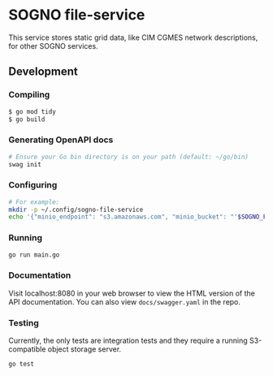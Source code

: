 # SOGNO file-service
This service stores static grid data, like CIM CGMES network descriptions, for other SOGNO services.

## Development

### Compiling

```bash
$ go mod tidy
$ go build
```

### Generating OpenAPI docs

```bash
# Ensure your Go bin directory is on your path (default: ~/go/bin)
swag init
```

### Configuring

```bash
# For example:
mkdir -p ~/.config/sogno-file-service
echo '{"minio_endpoint": "s3.amazonaws.com", "minio_bucket": "'$SOGNO_FILE_SERVICE_BUCKET'"}' > ~/.config/sogno-file-service/config.json
```

### Running

```bash
go run main.go
```

### Documentation

Visit localhost:8080 in your web browser to view the HTML version of
the API documentation. You can also view `docs/swagger.yaml` in the
repo.

### Testing

Currently, the only tests are integration tests and they require a running
S3-compatible object storage server.

```bash
go test
```